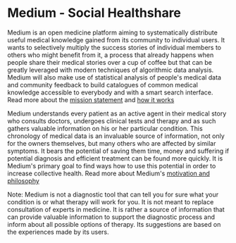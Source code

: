 Medium - Social Healthshare
======

Medium is an open medicine platform aiming to systematically distribute useful medical knowledge gained from its community
to individual users. It wants to selectively multiply the success stories of individual members to others who might benefit from it,
a process that already happens when people share their medical stories over a cup of coffee but that can be greatly leveraged with
modern techniques of algorithmic data analysis. Medium will also make use of statistical analysis of people's medical data and
community feedback to build catalogues of common medical knowledge accessible to everybody and with a smart search interface.
Read more about the [mission statement](http://github.com/bennidi/medium/wiki/Mission-Statement) and [how it works](http://github.com/bennidi/medium/wiki/How-it-works)

Medium understands every patient as an active agent in their medical story who consults doctors, undergoes clinical tests and therapy
and as such gathers valuable information on his or her particular condition. This chronology of medical data is an invaluable source of information,
not only for the owners themselves, but many others who are affected by similar symptoms. It bears the potential of saving them time,
money and suffering if potential diagnosis and efficient treatment can be found more quickly. It is Medium's primary goal to find ways
how to use this potential in order to increase collective health.
Read more about Medium's [motivation and philosophy](http://github.com/bennidi/medium/Motivation-and-Philosophy)


Note:
Medium is not a diagnostic tool that can tell you for sure what your condition is or what therapy will work for you.
It is not meant to replace consultation of experts in medicine. It is rather a source of information that can provide valuable information to
support the diagnostic process and inform about all possible options of therapy. Its suggestions are based on the experiences made by its users.

